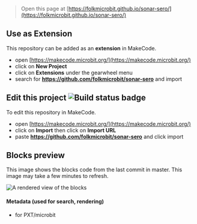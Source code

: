 
> Open this page at [https://folkmicrobit.github.io/sonar-sero/](https://folkmicrobit.github.io/sonar-sero/)

## Use as Extension

This repository can be added as an **extension** in MakeCode.

* open [https://makecode.microbit.org/](https://makecode.microbit.org/)
* click on **New Project**
* click on **Extensions** under the gearwheel menu
* search for **https://github.com/folkmicrobit/sonar-sero** and import

## Edit this project ![Build status badge](https://github.com/folkmicrobit/sonar-sero/workflows/MakeCode/badge.svg)

To edit this repository in MakeCode.

* open [https://makecode.microbit.org/](https://makecode.microbit.org/)
* click on **Import** then click on **Import URL**
* paste **https://github.com/folkmicrobit/sonar-sero** and click import

## Blocks preview

This image shows the blocks code from the last commit in master.
This image may take a few minutes to refresh.

![A rendered view of the blocks](https://github.com/folkmicrobit/sonar-sero/raw/master/.github/makecode/blocks.png)

#### Metadata (used for search, rendering)

* for PXT/microbit
<script src="https://makecode.com/gh-pages-embed.js"></script><script>makeCodeRender("{{ site.makecode.home_url }}", "{{ site.github.owner_name }}/{{ site.github.repository_name }}");</script>

